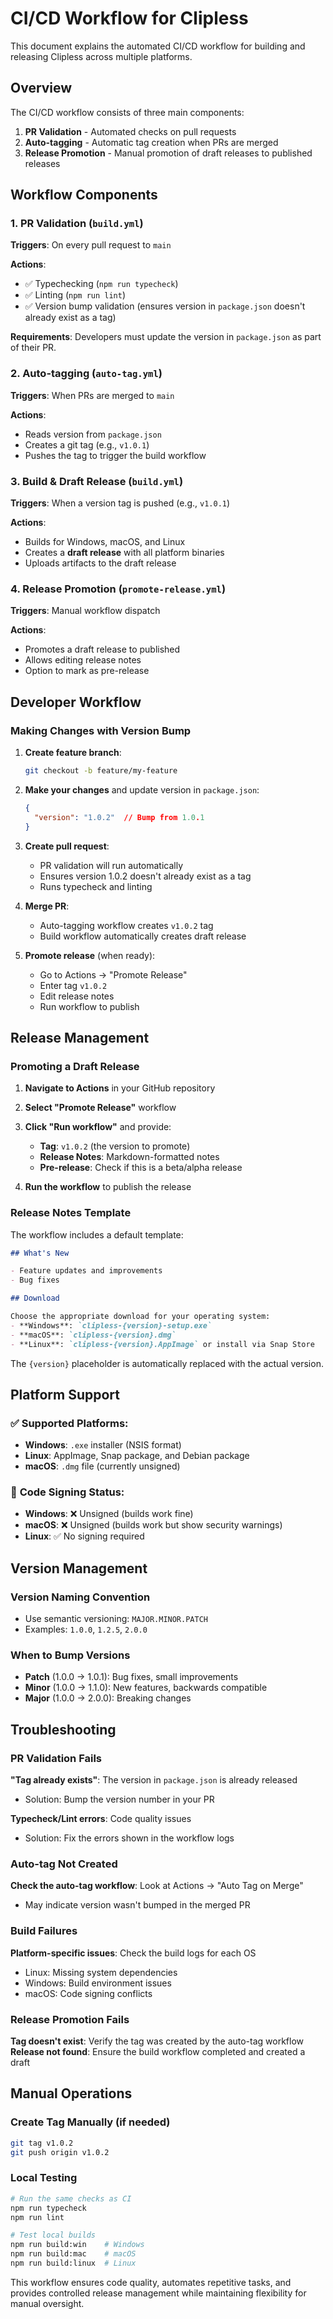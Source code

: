 # CI/CD Workflow for Clipless

This document explains the automated CI/CD workflow for building and releasing Clipless across multiple platforms.

## Overview

The CI/CD workflow consists of three main components:

1. **PR Validation** - Automated checks on pull requests
2. **Auto-tagging** - Automatic tag creation when PRs are merged
3. **Release Promotion** - Manual promotion of draft releases to published releases

## Workflow Components

### 1. PR Validation (`build.yml`)

**Triggers**: On every pull request to `main`

**Actions**:
- ✅ Typechecking (`npm run typecheck`)
- ✅ Linting (`npm run lint`)  
- ✅ Version bump validation (ensures version in `package.json` doesn't already exist as a tag)

**Requirements**: Developers must update the version in `package.json` as part of their PR.

### 2. Auto-tagging (`auto-tag.yml`)

**Triggers**: When PRs are merged to `main`

**Actions**:
- Reads version from `package.json`
- Creates a git tag (e.g., `v1.0.1`)
- Pushes the tag to trigger the build workflow

### 3. Build & Draft Release (`build.yml`)

**Triggers**: When a version tag is pushed (e.g., `v1.0.1`)

**Actions**:
- Builds for Windows, macOS, and Linux
- Creates a **draft release** with all platform binaries
- Uploads artifacts to the draft release

### 4. Release Promotion (`promote-release.yml`)

**Triggers**: Manual workflow dispatch

**Actions**:
- Promotes a draft release to published
- Allows editing release notes
- Option to mark as pre-release

## Developer Workflow

### Making Changes with Version Bump

1. **Create feature branch**:
   ```bash
   git checkout -b feature/my-feature
   ```

2. **Make your changes** and update version in `package.json`:
   ```json
   {
     "version": "1.0.2"  // Bump from 1.0.1
   }
   ```

3. **Create pull request**:
   - PR validation will run automatically
   - Ensures version 1.0.2 doesn't already exist as a tag
   - Runs typecheck and linting

4. **Merge PR**:
   - Auto-tagging workflow creates `v1.0.2` tag
   - Build workflow automatically creates draft release

5. **Promote release** (when ready):
   - Go to Actions → "Promote Release"
   - Enter tag `v1.0.2`
   - Edit release notes
   - Run workflow to publish

## Release Management

### Promoting a Draft Release

1. **Navigate to Actions** in your GitHub repository
2. **Select "Promote Release"** workflow  
3. **Click "Run workflow"** and provide:
   - **Tag**: `v1.0.2` (the version to promote)
   - **Release Notes**: Markdown-formatted notes
   - **Pre-release**: Check if this is a beta/alpha release

4. **Run the workflow** to publish the release

### Release Notes Template

The workflow includes a default template:

```markdown
## What's New

- Feature updates and improvements  
- Bug fixes

## Download

Choose the appropriate download for your operating system:
- **Windows**: `clipless-{version}-setup.exe`
- **macOS**: `clipless-{version}.dmg`
- **Linux**: `clipless-{version}.AppImage` or install via Snap Store
```

The `{version}` placeholder is automatically replaced with the actual version.

## Platform Support

### ✅ **Supported Platforms**:

- **Windows**: `.exe` installer (NSIS format)
- **Linux**: AppImage, Snap package, and Debian package  
- **macOS**: `.dmg` file (currently unsigned)

### 🔐 **Code Signing Status**:

- **Windows**: ❌ Unsigned (builds work fine)
- **macOS**: ❌ Unsigned (builds work but show security warnings)  
- **Linux**: ✅ No signing required

## Version Management

### Version Naming Convention
- Use semantic versioning: `MAJOR.MINOR.PATCH`
- Examples: `1.0.0`, `1.2.5`, `2.0.0`

### When to Bump Versions
- **Patch** (1.0.0 → 1.0.1): Bug fixes, small improvements
- **Minor** (1.0.0 → 1.1.0): New features, backwards compatible
- **Major** (1.0.0 → 2.0.0): Breaking changes

## Troubleshooting

### PR Validation Fails

**"Tag already exists"**: The version in `package.json` is already released
- Solution: Bump the version number in your PR

**Typecheck/Lint errors**: Code quality issues
- Solution: Fix the errors shown in the workflow logs

### Auto-tag Not Created

**Check the auto-tag workflow**: Look at Actions → "Auto Tag on Merge"
- May indicate version wasn't bumped in the merged PR

### Build Failures

**Platform-specific issues**: Check the build logs for each OS
- Linux: Missing system dependencies
- Windows: Build environment issues  
- macOS: Code signing conflicts

### Release Promotion Fails

**Tag doesn't exist**: Verify the tag was created by the auto-tag workflow
**Release not found**: Ensure the build workflow completed and created a draft

## Manual Operations

### Create Tag Manually (if needed)
```bash
git tag v1.0.2
git push origin v1.0.2
```

### Local Testing
```bash
# Run the same checks as CI
npm run typecheck
npm run lint

# Test local builds
npm run build:win    # Windows
npm run build:mac    # macOS  
npm run build:linux  # Linux
```

This workflow ensures code quality, automates repetitive tasks, and provides controlled release management while maintaining flexibility for manual oversight.
